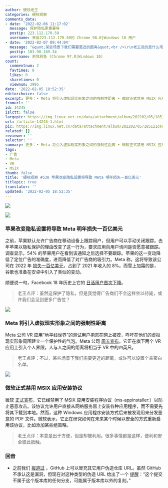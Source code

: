 ```yaml
---
author: 硬核老王
categories: 硬核观察
comments_data:
- date: '2022-02-06 11:17:02'
  message: 保护隐私更重要呀
  postip: 223.112.170.50
  username: 来自223.112.170.50的 Chrome 98.0|Windows 10 用户
- date: '2022-02-07 09:44:04'
  message: "&quot;某些场景下我们需要更近的距离&quot;<br />\r\n老王说的是什么场景，我有一个大胆的想法"
  postip: 103.90.189.34
  username: 若我若鱼 [Chrome 97.0|Windows 10]
count:
  commentnum: 2
  favtimes: 0
  likes: 0
  sharetimes: 0
  viewnum: 3995
date: '2022-02-05 18:52:35'
editorchoice: false
excerpt: 更多：• Meta 将引入虚拟现实形象之间的强制性距离 • 微软正式禁用 MSIX 应用安装协议
fromurl: ''
id: 14245
islctt: false
largepic: https://img.linux.net.cn/data/attachment/album/202202/05/185121okd8gc984h3rds9d.jpg
url: /article-14245-1.html
pic: https://img.linux.net.cn/data/attachment/album/202202/05/185121okd8gc984h3rds9d.jpg.thumb.jpg
related: []
reviewer: ''
selector: ''
summary: 更多：• Meta 将引入虚拟现实形象之间的强制性距离 • 微软正式禁用 MSIX 应用安装协议
tags:
- 广告
- Meta
- VR
- MSIX
thumb: false
title: '硬核观察 #538 苹果改变隐私设置将导致 Meta 明年损失一百亿美元'
titlepic: true
translator: ''
updated: '2022-02-05 18:52:35'
---
```


![](/data/attachment/album/202202/05/185121okd8gc984h3rds9d.jpg)


![](/data/attachment/album/202202/05/185133tz1m889dh40u0cw8.jpg)


### 苹果改变隐私设置将导致 Meta 明年损失一百亿美元


之前，苹果默认允许广告商在移动设备上跟踪用户，但用户可以手动关闭跟踪。去年苹果以隐私保护的理由改变了这一行为，要求应用向用户询问是否愿意被跟踪。调查显示，54% 的苹果用户在看到该通知之后选择不要跟踪。苹果的这一变动降低了定位广告的准确度，进而降低了对广告商的吸引力。Meta 称，这将导致该公司在 2022 年 [损失一百亿美元](https://www.economist.com/the-economist-explains/2022/02/03/how-apples-privacy-push-cost-meta-10bn)，占到了 2021 年收入的 8%。而雪上加霜的是，谷歌也准备在安卓中引入了类似的变动。


顺便说一句，Facebook 18 年历史上它的 [日活用户首次下降](https://www.washingtonpost.com/technology/2022/02/02/facebook-earnings-meta/)。



> 
> 老王点评：虽然这保护了隐私，但是我觉得广告商们不会这样坐以待毙，或许我们会见到更多广告位？
> 
> 
> 


![](/data/attachment/album/202202/05/185144lb6owyl1678vloc5.jpg)


### Meta 将引入虚拟现实形象之间的强制性距离


Meta 公司 VR 应用“地平线世界”的测试用户抱怨在网上被摸，呼吁在他们的虚拟现实形象周围建立一个保护性的气泡。Meta 公司 [周五宣布](https://www.theguardian.com/technology/2022/feb/04/meta-to-bring-in-mandatory-distances-between-virtual-reality-avatars)，它正在旗下两个 VR 应用上引入个人界限，人与人之间的距离将相当于 VR 中的四英尺。



> 
> 老王点评：不过，某些场景下我们需要更近的距离，或许可以设置个亲密白名单。
> 
> 
> 


![](/data/attachment/album/202202/05/185203ainrt3meo37ttrtl.jpg)


### 微软正式禁用 MSIX 应用安装协议


微软 [正式宣布](https://www.neowin.net/news/microsoft-disabled-msix-appx-installer-to-save-users-from-emotet-bazarloader-like-threats/)，它已经禁用了 MSIX 应用安装程序协议（ms-appinstaller:）以防止恶意攻击。该协议允许用户直接从网络服务器上安装各种应用程序，而不需要先将其下载到本地。然而，这种 Windows 应用程序安装方式后来被发现用来分发恶意的 PDF 文件。微软表示，它正在研究如何在未来某个时候以安全的方式重新启用该协议，比如添加某些组策略。



> 
> 老王点评：本意是出于方便，但是却被利用。很多事情都是这样，便利和安全彼此抵触。
> 
> 
> 


### 回音


* 之前我们 [报道过](/article-14225-1.html) ，GitHub 上可以冒充其它用户伪造仓库 URL。虽然 GitHub 不承认这是漏洞，但现在对这种类型的伪造 URL 给出了一个 [提醒](https://github.com/torvalds/linux/tree/5895e21f3c744ed9829e3afe9691e3eb1b1932ae)：“这个提交不属于这个版本库的任何分支，可能属于版本库以外的复刻。”